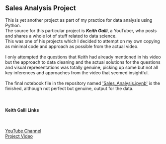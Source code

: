 ## Sales Analysis Project

This is yet another project as part of my practice for data analysis using Python. 
<br>
The source for this particular project is ***Keith Galli***, a YouTuber, who posts and shares a whole lot of stuff related to data science.
<br>
This was one of his projects which I decided to attempt on my own copying as minimal code and approach as possible from the actual video.
<br><br>
I only attempted the questions that Keith had already mentioned in his video but the approach to data cleaning and the actual solutions for the questions and visual representations was totally genuine, picking up some but not all key inferences and approaches from the video that seemed insightful.
<br><br>
The final notebook file in the repository named ['Sales_Analysis.ipynb'](Sales_Analysis.ipynb) is the finished, although not perfect but genuine, output for the data.
<br><br><br>

#### Keith Galli Links
<br>

[YouTube Channel](https://www.youtube.com/c/KGMIT/featured)
<br>
[Project Video](https://www.youtube.com/watch?v=eMOA1pPVUc4)
